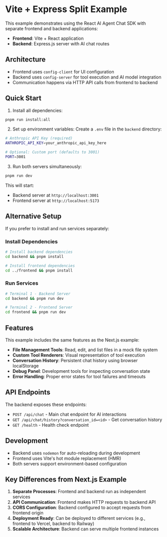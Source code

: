 # Vite + Express Split Example

This example demonstrates using the React AI Agent Chat SDK with separate frontend and backend applications:

- **Frontend**: Vite + React application
- **Backend**: Express.js server with AI chat routes

## Architecture

- Frontend uses `config-client` for UI configuration
- Backend uses `config-server` for tool execution and AI model integration
- Communication happens via HTTP API calls from frontend to backend

## Quick Start

1. Install all dependencies:
```bash
pnpm run install:all
```

2. Set up environment variables:
Create a `.env` file in the `backend` directory:
```bash
# Anthropic API Key (required)
ANTHROPIC_API_KEY=your_anthropic_api_key_here

# Optional: Custom port (defaults to 3001)
PORT=3001
```

3. Run both servers simultaneously:
```bash
pnpm run dev
```

This will start:
- Backend server at `http://localhost:3001`
- Frontend server at `http://localhost:5173`

## Alternative Setup

If you prefer to install and run services separately:

### Install Dependencies
```bash
# Install backend dependencies
cd backend && pnpm install

# Install frontend dependencies  
cd ../frontend && pnpm install
```

### Run Services
```bash
# Terminal 1 - Backend Server
cd backend && pnpm run dev

# Terminal 2 - Frontend Server  
cd frontend && pnpm run dev
```

## Features

This example includes the same features as the Next.js example:

- **File Management Tools**: Read, edit, and list files in a mock file system
- **Custom Tool Renderers**: Visual representation of tool execution
- **Conversation History**: Persistent chat history using browser localStorage
- **Debug Panel**: Development tools for inspecting conversation state
- **Error Handling**: Proper error states for tool failures and timeouts

## API Endpoints

The backend exposes these endpoints:

- `POST /api/chat` - Main chat endpoint for AI interactions
- `GET /api/chat/history?conversation_id=<id>` - Get conversation history
- `GET /health` - Health check endpoint

## Development

- Backend uses `nodemon` for auto-reloading during development
- Frontend uses Vite's hot module replacement (HMR)
- Both servers support environment-based configuration

## Key Differences from Next.js Example

1. **Separate Processes**: Frontend and backend run as independent services
2. **API Communication**: Frontend makes HTTP requests to backend API
3. **CORS Configuration**: Backend configured to accept requests from frontend origin
4. **Deployment Ready**: Can be deployed to different services (e.g., frontend to Vercel, backend to Railway)
5. **Scalable Architecture**: Backend can serve multiple frontend instances